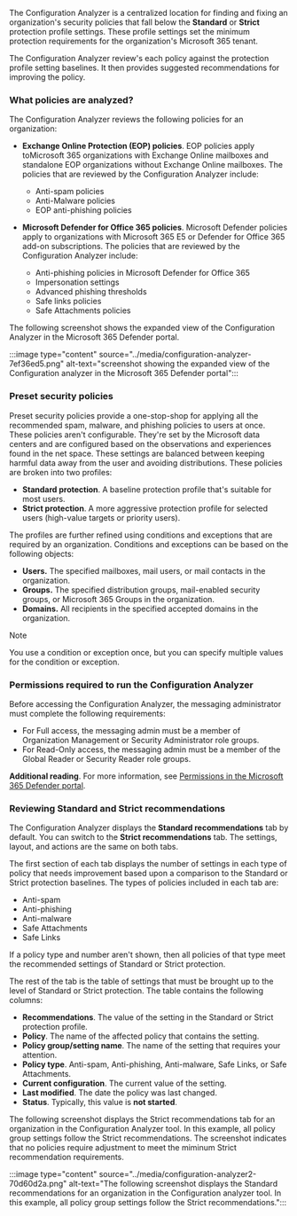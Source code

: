 The Configuration Analyzer is a centralized location for finding and fixing an organization's security policies that fall below the **Standard** or **Strict** protection profile settings. These profile settings set the minimum protection requirements for the organization's Microsoft 365 tenant.

The Configuration Analyzer review's each policy against the protection profile setting baselines. It then provides suggested recommendations for improving the policy.

### What policies are analyzed?

The Configuration Analyzer reviews the following policies for an organization:

 -  **Exchange Online Protection (EOP) policies**. EOP policies apply toMicrosoft 365 organizations with Exchange Online mailboxes and standalone EOP organizations without Exchange Online mailboxes. The policies that are reviewed by the Configuration Analyzer include:
    
     -  Anti-spam policies
     -  Anti-Malware policies
     -  EOP anti-phishing policies

 -  **Microsoft Defender for Office 365 policies**. Microsoft Defender policies apply to organizations with Microsoft 365 E5 or Defender for Office 365 add-on subscriptions. The policies that are reviewed by the Configuration Analyzer include:<br>
    
     -  Anti-phishing policies in Microsoft Defender for Office 365
     -  Impersonation settings
     -  Advanced phishing thresholds
     -  Safe links policies
     -  Safe Attachments policies

The following screenshot shows the expanded view of the Configuration Analyzer in the Microsoft 365 Defender portal.<br>

:::image type="content" source="../media/configuration-analyzer-7ef36ed5.png" alt-text="screenshot showing the expanded view of the Configuration analyzer in the Microsoft 365 Defender portal":::


### Preset security policies

Preset security policies provide a one-stop-shop for applying all the recommended spam, malware, and phishing policies to users at once. These policies aren't configurable. They're set by the Microsoft data centers and are configured based on the observations and experiences found in the net space. These settings are balanced between keeping harmful data away from the user and avoiding distributions. These policies are broken into two profiles:

 -  **Standard protection**. A baseline protection profile that's suitable for most users.
 -  **Strict protection**. A more aggressive protection profile for selected users (high-value targets or priority users).

The profiles are further refined using conditions and exceptions that are required by an organization. Conditions and exceptions can be based on the following objects:

 -  **Users.** The specified mailboxes, mail users, or mail contacts in the organization.
 -  **Groups.** The specified distribution groups, mail-enabled security groups, or Microsoft 365 Groups in the organization.
 -  **Domains.** All recipients in the specified accepted domains in the organization.

> [!NOTE]
> You use a condition or exception once, but you can specify multiple values for the condition or exception.

### Permissions required to run the Configuration Analyzer<br>

Before accessing the Configuration Analyzer, the messaging administrator must complete the following requirements:

 -  For Full access, the messaging admin must be a member of Organization Management or Security Administrator role groups.
 -  For Read-Only access, the messaging admin must be a member of the Global Reader or Security Reader role groups.

 **Additional reading**. For more information, see [Permissions in the Microsoft 365 Defender portal](/microsoft-365/security/office-365-security/permissions-microsoft-365-security-center?azure-portal=true).

### Reviewing Standard and Strict recommendations

The Configuration Analyzer displays the **Standard recommendations** tab by default. You can switch to the **Strict recommendations** tab. The settings, layout, and actions are the same on both tabs.

The first section of each tab displays the number of settings in each type of policy that needs improvement based upon a comparison to the Standard or Strict protection baselines. The types of policies included in each tab are:

 -  Anti-spam
 -  Anti-phishing
 -  Anti-malware
 -  Safe Attachments
 -  Safe Links

If a policy type and number aren't shown, then all policies of that type meet the recommended settings of Standard or Strict protection.

The rest of the tab is the table of settings that must be brought up to the level of Standard or Strict protection. The table contains the following columns:

 -  **Recommendations**. The value of the setting in the Standard or Strict protection profile.
 -  **Policy**. The name of the affected policy that contains the setting.
 -  **Policy group/setting name**. The name of the setting that requires your attention.
 -  **Policy type**. Anti-spam, Anti-phishing, Anti-malware, Safe Links, or Safe Attachments.
 -  **Current configuration**. The current value of the setting.
 -  **Last modified**. The date the policy was last changed.
 -  **Status**. Typically, this value is **not started**.

The following screenshot displays the Strict recommendations tab for an organization in the Configuration Analyzer tool. In this example, all policy group settings follow the Strict recommendations. The screenshot indicates that no policies require adjustment to meet the miminum Strict recommendation requirements.

:::image type="content" source="../media/configuration-analyzer2-70d60d2a.png" alt-text="The following screenshot displays the Standard recommendations for an organization in the Configuration analyzer tool. In this example, all policy group settings follow the Strict recommendations.":::
